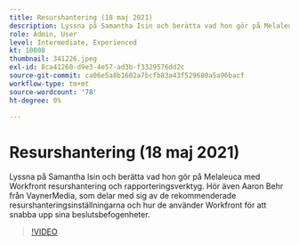 ```yaml
---
title: Resurshantering (18 maj 2021)
description: Lyssna på Samantha Isin och berätta vad hon gör på Melaleuca med Workfront resurshantering och rapporteringsverktyg. Hör även Aaron Behr från VaynerMedia, ... (beskrivningarna ska vara mellan 60 och 160 tecken)
role: Admin, User
level: Intermediate, Experienced
kt: 10008
thumbnail: 341226.jpeg
exl-id: 8ca41260-d9e3-4e57-ad3b-f3329576dd2c
source-git-commit: ca06e5a8b1602a7bcfb83a43f529680a5a96bacf
workflow-type: tm+mt
source-wordcount: '78'
ht-degree: 0%

---
```


# Resurshantering (18 maj 2021)

Lyssna på Samantha Isin och berätta vad hon gör på Melaleuca med Workfront resurshantering och rapporteringsverktyg. Hör även Aaron Behr från VaynerMedia, som delar med sig av de rekommenderade resurshanteringsinställningarna och hur de använder Workfront för att snabba upp sina beslutsbefogenheter.

>[!VIDEO](https://video.tv.adobe.com/v/341226/?quality=12&learn=on)
